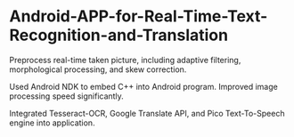 # Android-APP-for-Real-Time-Text-Recognition-and-Translation

Preprocess real-time taken picture, including adaptive filtering, morphological processing, and skew correction.

Used Android NDK to embed C++ into Android program. Improved image processing speed significantly.   

Integrated Tesseract-OCR, Google Translate API, and Pico Text-To-Speech engine into application.
